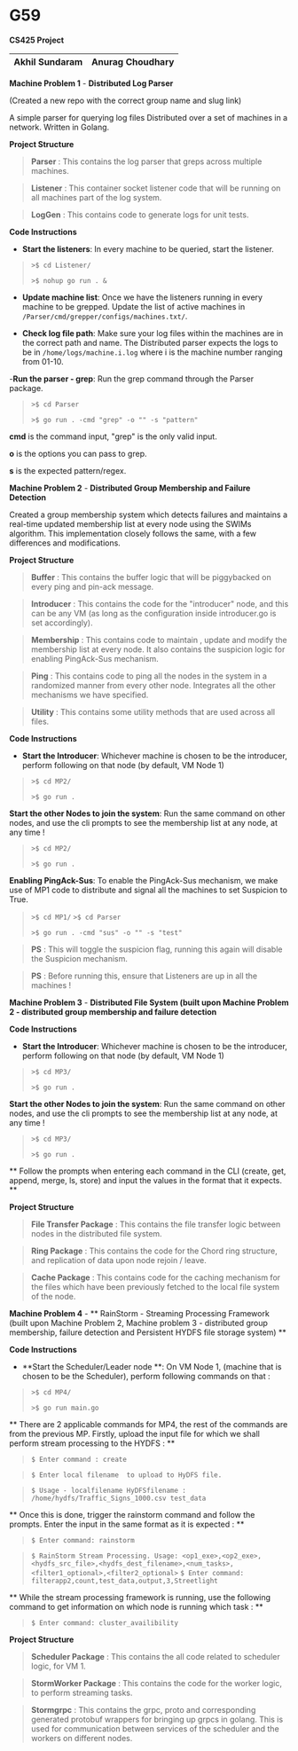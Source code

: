 # G59

**CS425 Project** 

| Akhil Sundaram  | Anurag Choudhary  |
| ------ | ------ |


**Machine Problem 1** - **Distributed Log Parser**

(Created a new repo with the correct group name and slug link)

A simple parser for querying log files Distributed over a set of machines in a network. Written in Golang.


**Project Structure**

>**Parser** :
> This contains the log parser that greps across multiple machines.

>**Listener** : 
> This container socket listener code that will be running on all machines part of the log system.

>**LogGen** : 
> This contains code to generate logs for unit tests.


**Code Instructions**


- **Start the listeners**: In every machine to be queried, start the listener.

>`>$ cd Listener/`
>
>`>$ nohup go run . &`

- **Update machine list**: Once we have the listeners running in every machine to be grepped. Update the list of active machines in `/Parser/cmd/grepper/configs/machines.txt/`.

- **Check log file path**: Make sure your log files within the machines are in the correct path and name. The Distributed parser expects the logs to be in `/home/logs/machine.i.log` where i is the machine number ranging from 01-10.

-**Run the parser - grep**: Run the grep command through the Parser package. 

> `>$ cd Parser`
>
>`>$ go run . -cmd "grep" -o "" -s "pattern"`

**cmd** is the command input, "grep" is the only valid input.

**o** is the options you can pass to grep.

**s** is the expected pattern/regex.


**Machine Problem 2** - **Distributed Group Membership and Failure Detection**


Created a group membership system which detects failures and maintains a real-time updated membership list at every node using the SWIMs algorithm. This implementation closely follows the same, with a few differences and modifications. 


**Project Structure**


>**Buffer** :
> This contains the buffer logic that will be piggybacked on every ping and pin-ack message.


>**Introducer** : 
> This contains the code for the "introducer" node, and this can be any VM (as long as the configuration inside introducer.go is set accordingly).


>**Membership** : 
> This contains code to maintain , update and modify the membership list at every node. It also contains the suspicion logic for enabling PingAck-Sus mechanism.


>**Ping** :
>This contains code to ping all the nodes in the system in a randomized manner from every other node. Integrates all the other mechanisms we have specified.


>**Utility** :
>This contains some utility methods that are used across all files.


**Code Instructions**


- **Start the Introducer**: Whichever machine is chosen to be the introducer, perform following on that node (by default, VM Node 1)


>`>$ cd MP2/`
>
>`>$ go run .`


**Start the other Nodes to join the system**: Run the same command on other nodes, and use the cli prompts to see the membership list at any node, at any time !


>`>$ cd MP2/`
>
>`>$ go run .`



**Enabling PingAck-Sus**: To enable the PingAck-Sus mechanism, we make use of MP1 code to distribute and signal all the machines to set Suspicion to True. 


> `>$ cd MP1/`
> `>$ cd Parser`
>
>`>$ go run . -cmd "sus" -o "" -s "test"`



>**PS** : This will toggle the suspicion flag, running this again will disable the Suspicion mechanism.


>**PS** : Before running this, ensure that Listeners are up in all the machines ! 


**Machine Problem 3** - **Distributed File System (built upon Machine Problem 2 - distributed group membership and failure detection** 


**Code Instructions**


- **Start the Introducer**: Whichever machine is chosen to be the introducer, perform following on that node (by default, VM Node 1)


>`>$ cd MP3/`
>
>`>$ go run .`


**Start the other Nodes to join the system**: Run the same command on other nodes, and use the cli prompts to see the membership list at any node, at any time !


>`>$ cd MP3/`
>
>`>$ go run .`

** Follow the prompts when entering each command in the CLI (create, get, append, merge, ls, store) and input the values in the format that it expects. **

**Project Structure**


>**File Transfer Package** :
> This contains the file transfer logic between nodes in the distributed file system.


>**Ring Package** : 
> This contains the code for the Chord ring structure, and replication of data upon node rejoin / leave.


>**Cache Package** : 
> This contains code for the caching mechanism for the files which have been previously fetched to the local file system of the node.


**Machine Problem 4** - ** RainStorm - Streaming Processing Framework (built upon Machine Problem 2, Machine problem 3 - distributed group membership, failure detection and Persistent HYDFS file storage system) ** 

**Code Instructions**

- **Start the Scheduler/Leader node **: On VM Node 1, (machine that is chosen to be the Scheduler), perform following commands on that : 

>`>$ cd MP4/`
>
>`>$ go run main.go`

** There are 2 applicable commands for MP4, the rest of the commands are from the previous MP. Firstly, upload the input file for which we shall perform stream processing to the HYDFS : **

> `$ Enter command : create`

> `$ Enter local filename  to upload to HyDFS file.`

> `$ Usage - localfilename HyDFSfilename : /home/hydfs/Traffic_Signs_1000.csv test_data`

** Once this is done, trigger the rainstorm command and follow the prompts. Enter the input in the same format as it is expected : **

> `$ Enter command: rainstorm`

> `$ RainStorm Stream Processing. Usage: <op1_exe>,<op2_exe>,<hydfs_src_file>,<hydfs_dest_filename>,<num_tasks>,<filter1_optional>,<filter2_optional>`
> `$ Enter command: filterapp2,count,test_data,output,3,Streetlight`

** While the stream processing framework is running, use the following command to get information on which node is running which task : **

> `$ Enter command: cluster_availibility`


**Project Structure**


>**Scheduler Package** :
> This contains the all code related to scheduler logic, for VM 1.


>**StormWorker Package** : 
> This contains the code for the worker logic, to perform streaming tasks.


>**Stormgrpc** : 
> This contains the grpc, proto and corresponding generated protobuf wrappers for bringing up grpcs in golang. This is used for communication between services of the scheduler and the workers on different nodes.








